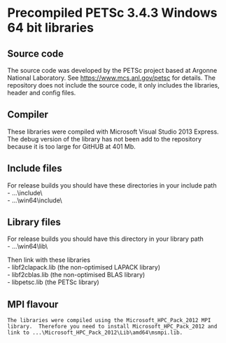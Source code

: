 # Precompiled PETSc 3.4.3 Windows 64 bit libraries

## Source code 

The source code was developed by the PETSc project based at Argonne National Laboratory. See https://www.mcs.anl.gov/petsc for details. The repository does not include the source code, it only includes the libraries, header and config files.

## Compiler 

These libraries were compiled with Microsoft Visual Studio 2013 Express.  The debug version of the library has not been add to the repository because it is too large for GitHUB at 401 Mb.

## Include files 

For release builds you should have these directories in your include path  
	- ...\include\  
	- ...\win64\include\  

## Library files 

For release builds you should have this directory in your library path  
	- ...\win64\lib\  

Then link with these libraries  
	- libf2clapack.lib (the non-optimised LAPACK library)  
	- libf2cblas.lib (the non-optimised BLAS library)  
	- libpetsc.lib (the PETSc library)  

## MPI flavour

	The libraries were compiled using the Microsoft_HPC_Pack_2012 MPI library.  Therefore you need to install Microsoft_HPC_Pack_2012 and link to ...\Microsoft_HPC_Pack_2012\Lib\amd64\msmpi.lib.


